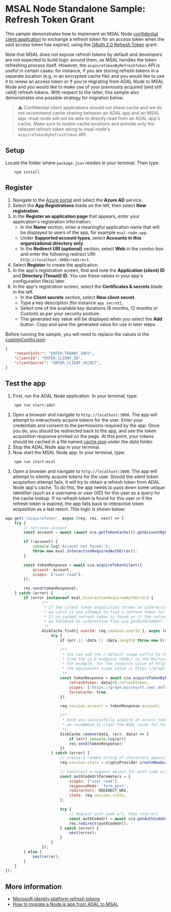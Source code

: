 # MSAL Node Standalone Sample: Refresh Token Grant

This sample demonstrates how to implement an MSAL Node [confidential client application](../../../lib/msal-node/docs/initialize-confidential-client-application.md) to exchange a refresh token for an access token when the said access token has expired, using the [OAuth 2.0 Refresh Token](https://oauth.net/2/grant-types/refresh-token/) grant.

Note that MSAL does not expose refresh tokens by default and developers are not expected to build logic around them, as MSAL handles the token refreshing process itself. However, the `acquireTokenByRefreshToken` API is useful in certain cases: for instance, if you are storing refresh tokens in a separate location (e.g. in an encrypted cache file) and you would like to use it to renew an access token or if you're migrating from ADAL Node to MSAL Node and you would like to make use of your previously acquired (and still valid) refresh tokens. With respect to the latter, this sample also demonstrates one possible strategy for migration below.

> :warning: Confidential client applications should not share cache and we do not recommend cache sharing between an ADAL app and an MSAL app. msal-node will not be able to directly read from an ADAL app's cache. Make sure to isolate cache locations and provide only the relevant refresh token string to msal-node's `acquireTokenByRefreshToken` API.

## Setup

Locate the folder where `package.json` resides in your terminal. Then type:

```console
    npm install
```

## Register

1. Navigate to the [Azure portal](https://portal.azure.com) and select the **Azure AD** service.
1. Select the **App Registrations** blade on the left, then select **New registration**.
1. In the **Register an application page** that appears, enter your application's registration information:
   - In the **Name** section, enter a meaningful application name that will be displayed to users of the app, for example `msal-node-app`.
   - Under **Supported account types**, select **Accounts in this organizational directory only**.
   - In the **Redirect URI (optional)** section, select **Web** in the combo-box and enter the following redirect URI: `http://localhost:3000/redirect`.
1. Select **Register** to create the application.
1. In the app's registration screen, find and note the **Application (client) ID** and **Directory (Tenant) ID**. You use these values in your app's configuration file(s) later.
1. In the app's registration screen, select the **Certificates & secrets** blade in the left.
   - In the **Client secrets** section, select **New client secret**.
   - Type a key description (for instance `app secret`),
   - Select one of the available key durations (6 months, 12 months or Custom) as per your security posture.
   - The generated key value will be displayed when you select the **Add** button. Copy and save the generated value for use in later steps.

Before running the sample, you will need to replace the values in the [customConfig.json](./config/customConfig.json):

```JSON
{
    "tenantInfo:": "ENTER_TENANT_INFO",
    "clientId": "ENTER_CLIENT_ID",
    "clientSecret": "ENTER_CLIENT_SECRET",
}
```

## Test the app

1. First, run the ADAL Node application. In your terminal, type:

```console
    npm run start:adal
```

1. Open a browser and navigate to `http://localhost:3000`. The app will attempt to interactively acquire tokens for the user. Enter your credentials and consent to the permissions required by the app. Once you do, you should be redirected back to the app, and see the token acquisition response printed on the page. At this point, your tokens should be cached in a file named [cache.json](./data/cache.json) under the *data* folder.
1. Stop the ADAL Node app in your terminal.
1. Now start the MSAL Node app. In your terminal, type:

```console
    npm run start:msal
```

1. Open a browser and navigate to `http://localhost:3000`. The app will attempt to silently acquire tokens for the user. Should the silent token acquisition attempt fails, it will try to obtain a refresh token from ADAL Node app's cache. To do this, the app needs to pass down some unique identifier (such as a username or user OID) for this user as a query for the cache lookup. If no refresh token is found for this user or if the refresh token is expired, the app falls back to interactive token acquisition as a last resort. This logic is shown below:

```JavaScript
app.get('/acquireToken', async (req, res, next) => {
    try {
        // retrieve account
        const account = await (await cca.getTokenCache()).getAccountByHomeId(req.session.account?.homeAccountId);

        if (!account) {
            console.log('Account not found!');
            throw new msal.InteractionRequiredAuthError();
        }

        const tokenResponse = await cca.acquireTokenSilent({
            account: account,
            scopes: ["user.read"],
        });

        res.send(tokenResponse);
    } catch (error) {
        if (error instanceof msal.InteractionRequiredAuthError) {
                /**
                 * If the silent token acquisition throws an interaction_required error,
                 * we catch it and attempt to find a refresh token for this user from ADAL cache.
                 * If no cached refresh token is found or if the refresh token is expired,
                 * we fallback to interactive flow via getAuthCodeUrl -> acquireTokenByCode.
                 */
                diskCache.find({ userId: req.cookies.userId }, async (err, data) => {
                    try {
                        if (err || !data || !data.length) throw new Error('Could not retrieve user cache');

                        /**
                         * You can add the /.default scope suffix to the resource to help migrate your apps
                         * from the v1.0 endpoint (ADAL) to the Microsoft identity platform (MSAL).
                         * For example, for the resource value of https://graph.microsoft.com,
                         * the equivalent scope value is https://graph.microsoft.com/.default
                         */
                        const tokenResponse = await cca.acquireTokenByRefreshToken({
                            refreshToken: data[0].refreshToken,
                            scopes: ['https://graph.microsoft.com/.default'],
                            forceCache: true,
                        });

                        req.session.account = tokenResponse.account;

                        /**
                         * Once you successfully acquire an access token using a refresh token,
                         * we recommend to clear the ADAL cache for this user.
                         */
                        diskCache.remove(data, (err, data) => {
                            if (err) console.log(err)
                            res.send(tokenResponse);
                        })
                    } catch (error) {
                        // create a random string of characters against csrf
                        req.session.state = cryptoProvider.createNewGuid();

                        // Construct a request object for auth code url
                        const authCodeUrlParameters = {
                            scopes: ["user.read"],
                            responseMode: 'form_post',
                            redirectUri: REDIRECT_URI,
                            state: req.session.state,
                        };

                        try {
                            // Request auth code url, then redirect
                            const authCodeUrl = await cca.getAuthCodeUrl(authCodeUrlParameters);
                            res.redirect(authCodeUrl);
                        } catch (error) {
                            next(error);
                        }
                    }
                });
        } else {
            next(error);
        }
    }
});
```

## More information

- [Microsoft identity platform refresh tokens](https://docs.microsoft.com/azure/active-directory/develop/refresh-tokens)
- [How to migrate a Node.js app from ADAL to MSAL](https://docs.microsoft.com/azure/active-directory/develop/msal-node-migration)
